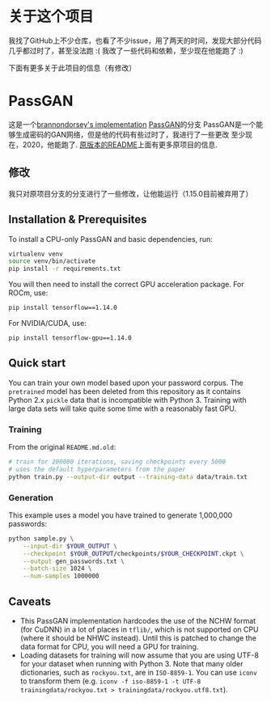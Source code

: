 # 关于这个项目

我找了GitHub上不少仓库，也看了不少issue，用了两天的时间，发现大部分代码几乎都过时了，甚至没法跑 :(
我改了一些代码和依赖，至少现在他能跑了 :)

下面有更多关于此项目的信息（有修改）


# PassGAN

这是一个[brannondorsey's implementation](https://github.com/brannondorsey/PassGAN)  [PassGAN](https://arxiv.org/abs/1709.00440)的分支 PassGAN是一个能够生成密码的GAN网络，但是他的代码有些过时了，我进行了一些更改
至少现在，2020，他能跑了.  [原版本的README](README.md.old)上面有更多原项目的信息.

## 修改

我只对原项目分支的分支进行了一些修改，让他能运行（1.15.0目前被弃用了）

## Installation & Prerequisites

To install a CPU-only PassGAN and basic dependencies, run:

````bash
virtualenv venv
source venv/bin/activate
pip install -r requirements.txt
````

You will then need to install the correct GPU acceleration package. For ROCm, use:

````bash
pip install tensorflow==1.14.0
````

For NVIDIA/CUDA, use:

````bash
pip install tensorflow-gpu==1.14.0
````

## Quick start

You can train your own model based upon your password corpus. The `pretrained` model has been deleted from this repository as it contains Python 2.x `pickle` data that is incompatible with Python 3. Training with large data sets will take quite some time with a reasonably fast GPU.

### Training

From the original `README.md.old`:

```bash
# train for 200000 iterations, saving checkpoints every 5000
# uses the default hyperparameters from the paper
python train.py --output-dir output --training-data data/train.txt
```

### Generation

This example uses a model you have trained to generate 1,000,000 passwords:

```bash
python sample.py \
	--input-dir $YOUR_OUTPUT \
	--checkpoint $YOUR_OUTPUT/checkpoints/$YOUR_CHECKPOINT.ckpt \
	--output gen_passwords.txt \
	--batch-size 1024 \
	--num-samples 1000000
```

## Caveats

* This PassGAN implementation hardcodes the use of the NCHW format (for CuDNN) in a lot of places in `tflib/`, which is not supported on CPU (where it should be NHWC instead). Until this is patched to change the data format for CPU, you will need a GPU for training.
* Loading datasets for training will now assume that you are using UTF-8 for your dataset when running with Python 3. Note that many older dictionaries, such as `rockyou.txt`, are in `ISO-8859-1`. You can use `iconv` to transform them (e.g. `iconv -f iso-8859-1 -t UTF-8 trainingdata/rockyou.txt > trainingdata/rockyou.utf8.txt`).
